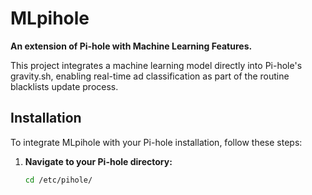 # MLpihole

**An extension of Pi-hole with Machine Learning Features.**

This project integrates a machine learning model directly into Pi-hole's gravity.sh, enabling real-time ad classification as part of the routine blacklists update process.

## Installation

To integrate MLpihole with your Pi-hole installation, follow these steps:

1. **Navigate to your Pi-hole directory:**

   ```bash
   cd /etc/pihole/

